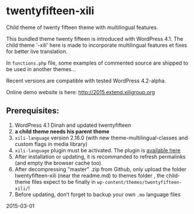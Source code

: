# twentyfifteen-xili

Child theme of twenty fifteen theme with multilingual features.

This bundled theme twenty fifteen is introduced with WordPress 4.1.
The child theme '-xili' here is made to incorporate multilingual features et fixes for better live translation.

In `functions.php` file, some examples of commented source are shipped to be used in another themes...

Recent versions are compatible with tested WordPress 4.2-alpha.

Online demo website is here: http://2015.extend.xiligroup.org

## Prerequisites:

1. WordPress 4.1 Dinah and updated twentyfifteen
1. **a child theme needs his parent theme**
1. `xili-language` version 2.16.0 (with new theme-multilingual-classes and custom flags in media library)
1. `xili-language` plugin must be activated. The plugin is [available here](http://wordpress.org/plugins/xili-language/)
1. After installation or updating, it is recommanded to refresh permalinks (and empty the browser cache too)
1. After decompressing "master" .zip from Github, only upload the folder twentyfifteen-xili (near the readme.md) to themes folder , the child-theme files expect to be finally in `wp-content/themes/twentyfifteen-xili/`!
1. Before updating, don’t forget to backup your own `.mo` language files

2015-03-01
